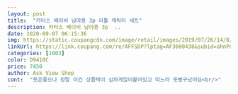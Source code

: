 ```yaml
---
layout: post 
title:  "카터스 베이비 남아용 3p 리틀 캐릭터 세트" 
description: 카터스 베이비 남아용 3p  ..
date: 2020-09-07 06:15:36 
img: https://static.coupangcdn.com/image/retail/images/2019/07/26/14/0/8a9c8c89-0073-4f21-9144-ef16c6e6d159.jpg 
linkUrl: https://link.coupang.com/re/AFFSDP?lptag=AF3600438&subid=ahnPublicAsk&pageKey=270091957&itemId=848092792&vendorItemId=5156240566&traceid=V0-113-72c2e5424c481ea1 
categories: [1003] 
color: D9418C 
price: 7450 
author: Ask View Shop 
cont:  "옷은좋으나 정말 이건 상품텍이 심하게많이붙어있고 띠느라 옷빵구났어요<br/>" 
---
```

